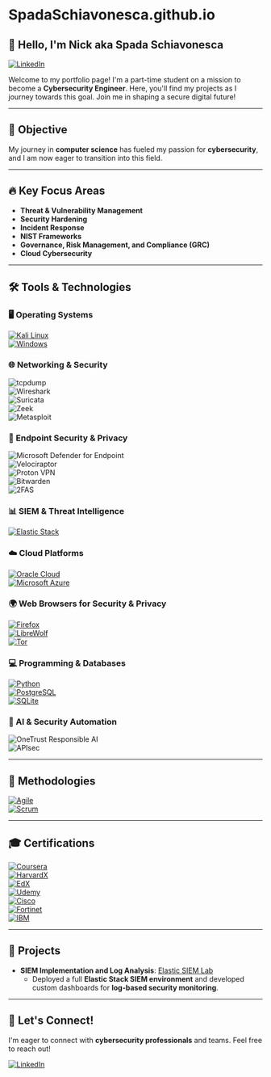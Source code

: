 # SpadaSchiavonesca.github.io  

## 👋 Hello, I'm Nick aka Spada Schiavonesca  

[![LinkedIn](https://img.shields.io/badge/-LinkedIn-0A66C2?style=for-the-badge&logo=linkedin&logoColor=white)](https://www.linkedin.com/in/nenaduzelac/)  

Welcome to my portfolio page! I'm a part-time student on a mission to become a **Cybersecurity Engineer**. Here, you'll find my projects as I journey towards this goal. Join me in shaping a secure digital future!  

---

## 🎯 Objective  

My journey in **computer science** has fueled my passion for **cybersecurity**, and I am now eager to transition into this field.  

---

## 🔥 Key Focus Areas  

- **Threat & Vulnerability Management**  
- **Security Hardening**  
- **Incident Response**  
- **NIST Frameworks**  
- **Governance, Risk Management, and Compliance (GRC)**  
- **Cloud Cybersecurity**  

---

## 🛠️ Tools & Technologies  

### 🖥️ Operating Systems  
[![Kali Linux](https://img.shields.io/badge/Kali_Linux-557C94?style=for-the-badge&logo=kali-linux&logoColor=white)](https://www.kali.org/)  
[![Windows](https://img.shields.io/badge/Windows-0078D6?style=for-the-badge&logo=windows11&logoColor=white)](https://www.microsoft.com/en-us/windows/)  

### 🌐 Networking & Security  
![tcpdump](https://img.shields.io/badge/tcpdump-C70039?style=for-the-badge&logo=gnu-bash&logoColor=white)  
![Wireshark](https://img.shields.io/badge/Wireshark-1679A7?style=for-the-badge&logo=wireshark&logoColor=white)  
![Suricata](https://img.shields.io/badge/Suricata-EF3B2D?style=for-the-badge&logo=suricata&logoColor=white)  
![Zeek](https://img.shields.io/badge/Zeek-777BB4?style=for-the-badge&logo=zeek&logoColor=white)  
![Metasploit](https://img.shields.io/badge/Metasploit-2596CD?style=for-the-badge&logo=metasploit&logoColor=white)  

### 🔐 Endpoint Security & Privacy  
![Microsoft Defender for Endpoint](https://img.shields.io/badge/Microsoft_Defender_for_Endpoint-5E5E5E?style=for-the-badge&logo=microsoftdefender&logoColor=white)  
![Velociraptor](https://img.shields.io/badge/Velociraptor-4B275F?style=for-the-badge&logo=velociraptor&logoColor=white)  
![Proton VPN](https://img.shields.io/badge/Proton_VPN-2F4F4F?style=for-the-badge&logo=protonvpn&logoColor=white)  
![Bitwarden](https://img.shields.io/badge/Bitwarden-175DDC?style=for-the-badge&logo=bitwarden&logoColor=white)  
![2FAS](https://img.shields.io/badge/2FAS-EC1C24?style=for-the-badge&logo=2fas&logoColor=white)  

### 📊 SIEM & Threat Intelligence  
[![Elastic Stack](https://img.shields.io/badge/Elastic_Stack-005571?style=for-the-badge&logo=elastic&logoColor=white)](https://www.elastic.co/elastic-stack)  

### ☁️ Cloud Platforms  
[![Oracle Cloud](https://img.shields.io/badge/Oracle-F80000?style=for-the-badge&logo=oracle&logoColor=white)](https://www.oracle.com/cloud/)  
[![Microsoft Azure](https://img.shields.io/badge/Microsoft_Azure-0078D4?style=for-the-badge&logo=microsoftazure&logoColor=white)](https://azure.microsoft.com/)  

### 🌍 Web Browsers for Security & Privacy  
[![Firefox](https://img.shields.io/badge/Firefox-FF7139?style=for-the-badge&logo=firefoxbrowser&logoColor=white)](https://www.mozilla.org/firefox/)  
[![LibreWolf](https://img.shields.io/badge/LibreWolf-00ACFF?style=for-the-badge&logo=librewolf&logoColor=white)](https://librewolf.net/)  
[![Tor](https://img.shields.io/badge/Tor-7D4698?style=for-the-badge&logo=torproject&logoColor=white)](https://www.torproject.org/)  

### 💻 Programming & Databases  
[![Python](https://img.shields.io/badge/Python-4584b6?style=for-the-badge&logo=python&logoColor=ffde57)](https://www.python.org/)  
[![PostgreSQL](https://img.shields.io/badge/PostgreSQL-4169e1?style=for-the-badge&logo=postgresql&logoColor=white)](https://www.postgresql.org/)  
[![SQLite](https://img.shields.io/badge/SQLite-003B57?style=for-the-badge&logo=sqlite&logoColor=white)](https://www.sqlite.org/)  

### 🤖 AI & Security Automation  
![OneTrust Responsible AI](https://img.shields.io/badge/OneTrust_Responsible_AI-00A9CE?style=for-the-badge&logo=onetrust&logoColor=white)  
![APIsec](https://img.shields.io/badge/APIsec-0077B5?style=for-the-badge&logo=apigee&logoColor=white)  

---

## 📌 Methodologies  
[![Agile](https://img.shields.io/badge/Agile-5D5D5D?style=for-the-badge&logo=agile&logoColor=white)](https://www.agilealliance.org/)  
[![Scrum](https://img.shields.io/badge/Scrum-0075B8?style=for-the-badge&logo=scrum&logoColor=white)](https://www.scrum.org/)  

---

## 🎓 Certifications  
[![Coursera](https://img.shields.io/badge/Coursera-0056D2?style=for-the-badge&logo=Coursera&logoColor=white)](https://www.coursera.org/)  
[![HarvardX](https://img.shields.io/badge/HarvardX-A51C30?style=for-the-badge&logo=Harvard&logoColor=white)](https://online-learning.harvard.edu/)  
[![EdX](https://img.shields.io/badge/EdX-193A3E?style=for-the-badge&logo=edx&logoColor=white)](https://www.edx.org/)  
[![Udemy](https://img.shields.io/badge/Udemy-A435F0?style=for-the-badge&logo=Udemy&logoColor=white)](https://www.udemy.com/)  
[![Cisco](https://img.shields.io/badge/Cisco-1BA0D7?style=for-the-badge&logo=cisco&logoColor=white)](https://www.cisco.com/)  
[![Fortinet](https://img.shields.io/badge/Fortinet-EE3124?style=for-the-badge&logo=fortinet&logoColor=white)](https://www.fortinet.com/)  
[![IBM](https://img.shields.io/badge/IBM-0069B8?style=for-the-badge&logo=ibm&logoColor=white)](https://www.ibm.com/)  

---

## 🚀 Projects  

- **SIEM Implementation and Log Analysis**: [Elastic SIEM Lab](https://github.com/SpadaSchiavonesca/Elastic-SIEM-Lab)  
  - Deployed a full **Elastic Stack SIEM environment** and developed custom dashboards for **log-based security monitoring**.  

---

## 🤝 Let's Connect!  

I'm eager to connect with **cybersecurity professionals** and teams. Feel free to reach out!  

[![LinkedIn](https://img.shields.io/badge/-LinkedIn-0A66C2?style=for-the-badge&logo=linkedin&logoColor=white)](https://www.linkedin.com/in/nenaduzelac/)  
